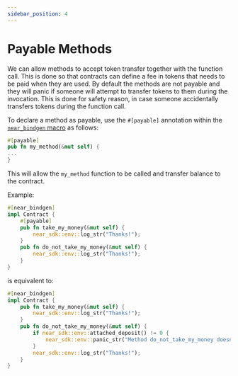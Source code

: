 ```yaml
---
sidebar_position: 4
---
```


# Payable Methods

We can allow methods to accept token transfer together with the function call. This is done so that contracts can define a fee in tokens that needs to be paid when they are used. By default the methods are not payable and they will panic if someone will attempt to transfer tokens to them during the invocation. This is done for safety reason, in case someone accidentally transfers tokens during the function call.

To declare a method as payable, use the `#[payable]` annotation within the [`near_bindgen` macro](../contract-structure/near-bindgen.md) as follows:

```rust
#[payable]
pub fn my_method(&mut self) {
...
}
```

This will allow the `my_method` function to be called and transfer balance to the contract.

Example:

```rust
#[near_bindgen]
impl Contract {
    #[payable]
    pub fn take_my_money(&mut self) {
        near_sdk::env::log_str("Thanks!");
    }
    pub fn do_not_take_my_money(&mut self) {
        near_sdk::env::log_str("Thanks!");
    }
}
```

is equivalent to:

```rust
#[near_bindgen]
impl Contract {
    pub fn take_my_money(&mut self) {
        near_sdk::env::log_str("Thanks!");
    }
    pub fn do_not_take_my_money(&mut self) {
        if near_sdk::env::attached_deposit() != 0 {
            near_sdk::env::panic_str("Method do_not_take_my_money doesn't accept deposit");
        }
        near_sdk::env::log_str("Thanks!");
    }
}
```
